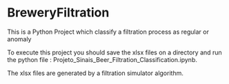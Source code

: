 # BreweryFiltration
This is a Python Project which classify a filtration process as regular or anomaly

To execute this project you should save the xlsx files on a directory and run the python file : Projeto_Sinais_Beer_Filtration_Classification.ipynb.

The xlsx files are generated by a filtration simulator algorithm.

